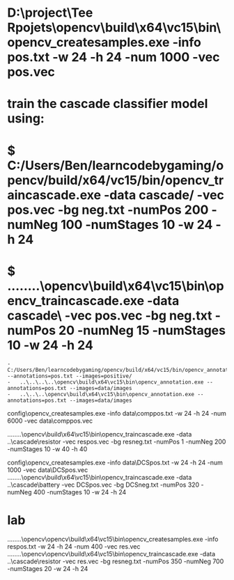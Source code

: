 # D:\project\Tee Rpojets\opencv\build\x64\vc15\bin\opencv_createsamples.exe -info pos.txt -w 24 -h 24 -num 1000 -vec pos.vec

# train the cascade classifier model using:
# $ C:/Users/Ben/learncodebygaming/opencv/build/x64/vc15/bin/opencv_traincascade.exe -data cascade/ -vec pos.vec -bg neg.txt -numPos 200 -numNeg 100 -numStages 10 -w 24 -h 24

# $ ..\..\..\..\opencv\build\x64\vc15\bin\opencv_traincascade.exe -data cascade\ -vec pos.vec -bg neg.txt -numPos 20 -numNeg 15 -numStages 10 -w 24 -h 24

``` anotation
-   C:/Users/Ben/learncodebygaming/opencv/build/x64/vc15/bin/opencv_annotation.exe --annotations=pos.txt --images=positive/
-   ..\..\..\..\opencv\build\x64\vc15\bin\opencv_annotation.exe --annotations=pos.txt --images=data/images
-   ..\..\..\opencv\build\x64\vc15\bin\opencv_annotation.exe --annotations=pos.txt --images=data/images
```

config\opencv_createsamples.exe -info data\comppos.txt -w 24 -h 24 -num 6000 -vec data\comppos.vec



..\..\..\..\opencv\build\x64\vc15\bin\opencv_traincascade.exe -data ..\cascade\resistor -vec respos.vec -bg resneg.txt -numPos 1 -numNeg 200 -numStages 10 -w 40 -h 40

config\opencv_createsamples.exe -info data\DCSpos.txt -w 24 -h 24 -num 1000 -vec data\DCSpos.vec
..\..\..\..\opencv\build\x64\vc15\bin\opencv_traincascade.exe -data ..\cascade\battery -vec DCSpos.vec -bg DCSneg.txt -numPos 320 -numNeg 400 -numStages 10 -w 24 -h 24


# lab
..\..\..\..\opencv\opencv\build\x64\vc15\bin\opencv_createsamples.exe -info respos.txt -w 24 -h 24 -num 400 -vec res.vec
..\..\..\..\opencv\opencv\build\x64\vc15\bin\opencv_traincascade.exe -data ..\cascade\resistor -vec res.vec -bg resneg.txt -numPos 350 -numNeg 700 -numStages 20 -w 24 -h 24